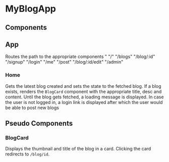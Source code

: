 # MyBlogApp



## Components

## App
Routes the path to the appropriate components
 "                  "/"                 <Home />
                    "/blogs"            <Blogs/>
                    "/blog/:id"         <Blog />
                    "/signup"           <Signup />
                    "/login"            <Login />
                    "/me"               <Profile />
                    "/post"             <Post />
                    "/blog/:id/edit"    <Edit />
                    "/admin"            <Admin />

### Home
Gets the latest blog created and sets the state to the fetched blog. If a blog exists, renders the `BlogCard` component with the appropriate title, desc and content. Until the blog gets fetched, a loading message is displayed. In case the user is not logged in, a login link is displayed after which the user would be able to post new blogs

## Pseudo Components

### BlogCard
Displays the thumbnail and title of the blog in a card. Clicking the card redirects to `/blog/id`. 
